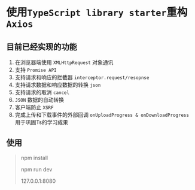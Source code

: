 
# 使用`TypeScript library starter`重构`Axios`

## 目前已经实现的功能

1. 在浏览器端使用 `XMLHttpRequest` 对象通讯
2. 支持 `Promise API`
3. 支持请求和响应的拦截器 `interceptor.request/resopnse`
4. 支持请求数据和响应数据的转换 `json`
5. 支持请求的取消 `cancel`
6. `JSON` 数据的自动转换
7. 客户端防止 `XSRF`
8. 完成上传和下载事件的外部回调 `onUploadProgress & onDownloadProgress`
用于巩固Ts的学习成果

## 使用

> npm install
>
> npm run dev
>  
> 127.0.0.1:8080 
